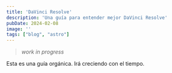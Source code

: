 ```yaml
---
title: 'DaVinci Resolve'
description: 'Una guía para entender mejor DaVinci Resolve'
pubDate: 2024-02-08
image: ''
tags: ["blog", "astro"]
---
```


> *work in progress*

Esta es una guía orgánica. Irá creciendo con el tiempo.

